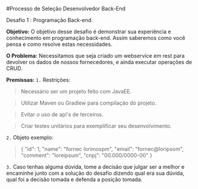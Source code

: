 #Processo de Seleção Desenvolvedor Back-End

Desafio 1 : Programação Back-end.

**Objetivo:**
O objetivo desse desafio é demonstrar sua experiência e conhecimento em programação back-end. Assim saberemos como você pensa e como resolve estas necessidades.

**O Problema:**
Necessitamos que seja criado um webservice em rest para devolver os dados de nossos fornecedores, e ainda executar operações de CRUD.

**Premissas:**
`1.` Restrições:
> Necessário ser um projeto feito com JavaEE.

> Utilizar Maven ou Gradlew para compilação do projeto. 

> Evitar o uso de api's de terceiros.

> Criar testes unitários para exemplificar seu desenvolvimento. 

`2.` Objeto exemplo:
> {
>   "id": 1,
>   "name": "fornec lorimospm",
>   "email": "fornec@loripsom",
>   "comment": "loreipsum",
>   "cnpj": "00.000/0000-00"
> }

`3.` Caso tenhas alguma dúvida, tome a decisão que julgar ser a melhor e encaminhe junto
com a solução do desafio dizendo qual era sua dúvida, qual foi a decisão tomada e
defenda a posição tomada.
